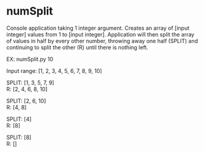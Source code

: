 # numSplit

Console application taking 1 integer argument.  Creates an array of [input integer] values from 1 to [input integer].
Application will then split the array of values in half by every other number, throwing away one half (SPLIT) and continuing to split the other (R) until there is nothing left.

EX: numSplit.py 10

Input range: [1, 2, 3, 4, 5, 6, 7, 8, 9, 10]

SPLIT: [1, 3, 5, 7, 9]<br>
R: [2, 4, 6, 8, 10]

SPLIT: [2, 6, 10]<br>
R: [4, 8]

SPLIT: [4]<br>
R: [8]

SPLIT: [8]<br>
R: []
